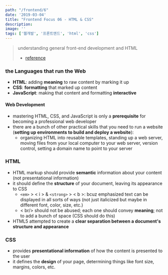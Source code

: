 ```yaml
---
path: "/frontend/6"
date: '2019-03-04'
title: "Frontend Focus 06 - HTML & CSS"
description: 
image: ''
tags: ['웹개발', '프론트엔드', 'html', 'css']
---
```

> understanding general front-end development and HTML
> - [reference](https://internetingishard.com/)

### the Languages that run the Web
- __HTML__: adding __meaning__ to raw content by marking it up
- __CSS__: __formatting__ that marked up content
- __JavaScript__: making that content and formatting __interactive__

#### Web Development
- mastering HTML, CSS, and JavaScript is only a __prerequisite__ for becoming a professional web developer
- there are a bunch of other practical skills that you need to run a website (__setting up environments to build and deploy a website__):
    - organizing HTML into reusable templates, standing up a web server, moving files from your local computer to your web server, version control, setting a domain name to point to your server

### HTML
- HTML markup should provide __semantic__ information about your content (not presentational information)
- it should define the __structure__ of your document, leaving its appearance to CSS
    - `<em>` > < i > & `<strong>` > < b >: bcuz emphasized text can be displayed in all sorts of ways (not just italicized but maybe in different font, color, size, etc.)
    - < br/> should not be abused; each one should convey __meaning__; not to add a bunch of space (CSS should do this)
- HTML5 attempted to create a __clear separation between a document's structure and appearance__

### CSS
- provides __presentational information__ of how the content is presented to the user
- it defines the __design__ of your page, determining things like font size, margins, colors, etc.
